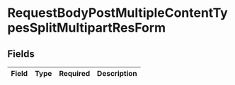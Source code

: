 # RequestBodyPostMultipleContentTypesSplitMultipartResForm


## Fields

| Field       | Type        | Required    | Description |
| ----------- | ----------- | ----------- | ----------- |